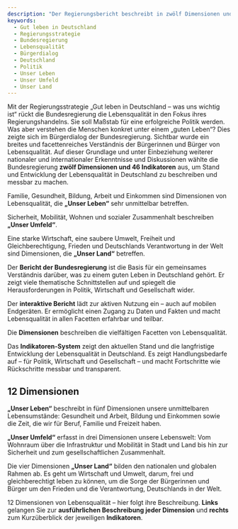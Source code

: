 ```yaml
---
description: "Der Regierungsbericht beschreibt in zwölf Dimensionen und mit 46 Indikatoren die Lebensqualität in Deutschland. Ein halbjähriger konsultativer Bürgerdialog war maßgeblich für die Auswahl von Dimensionen und Indikatoren. Berücksichtigt wurden ebenfalls Erkenntnisse der Lebensqualitätsforschung sowie nationale und internationale Referenzprojekte."
keywords:
  - Gut leben in Deutschland
  - Regierungsstrategie
  - Bundesregierung
  - Lebensqualität
  - Bürgerdialog
  - Deutschland
  - Politik
  - Unser Leben
  - Unser Umfeld
  - Unser Land
---
```


Mit der Regierungsstrategie „Gut leben in Deutschland – was uns wichtig ist“ rückt die Bundesregierung die Lebensqualität in den Fokus ihres Regierungshandelns. Sie soll Maßstab für eine erfolgreiche Politik werden. Was aber verstehen die Menschen konkret unter einem „guten Leben“? Dies zeigte sich im Bürgerdialog der Bundesregierung. Sichtbar wurde ein breites und facettenreiches Verständnis der Bürgerinnen und Bürger von Lebensqualität. Auf dieser Grundlage und unter Einbeziehung weiterer nationaler und internationaler Erkenntnisse und Diskussionen wählte die Bundesregierung **zwölf Dimensionen und 46 Indikatoren** aus, um Stand und Entwicklung der Lebensqualität in Deutschland zu beschreiben und messbar zu machen.

Familie, Gesundheit, Bildung, Arbeit und Einkommen sind Dimensionen von Lebensqualität, die **„Unser Leben“** sehr unmittelbar betreffen.

Sicherheit, Mobilität, Wohnen und sozialer Zusammenhalt beschreiben **„Unser Umfeld“**.

Eine starke Wirtschaft, eine saubere Umwelt, Freiheit und Gleichberechtigung, Frieden und Deutschlands Verantwortung in der Welt sind Dimensionen, die **„Unser Land“** betreffen.


<!--DimensionCards-->

Der **Bericht der Bundesregierung** ist die Basis für ein gemeinsames Verständnis darüber, was zu einem guten Leben in Deutschland gehört. Er zeigt viele thematische Schnittstellen auf und spiegelt die Herausforderungen in Politik, Wirtschaft und Gesellschaft wider.

Der **interaktive Bericht** lädt zur aktiven Nutzung ein – auch auf mobilen Endgeräten. Er ermöglicht einen Zugang zu Daten und Fakten und macht Lebensqualität in allen Facetten erfahrbar und teilbar.

Die **Dimensionen** beschreiben die vielfältigen Facetten von Lebensqualität.

Das **Indikatoren-System** zeigt den aktuellen Stand und die langfristige Entwicklung der Lebensqualität in Deutschland. Es zeigt Handlungsbedarfe auf – für Politik, Wirtschaft und Gesellschaft – und macht Fortschritte wie Rückschritte messbar und transparent.

## 12 Dimensionen

**„Unser Leben“** beschreibt in fünf Dimensionen unsere unmittelbaren Lebensumstände: Gesundheit und Arbeit, Bildung und Einkommen sowie die Zeit, die wir für Beruf, Familie und Freizeit haben.

**„Unser Umfeld“** erfasst in drei Dimensionen unsere Lebenswelt: Vom Wohnraum über die Infrastruktur und Mobilität in Stadt und Land bis hin zur Sicherheit und zum gesellschaftlichen Zusammenhalt.

Die vier Dimensionen **„Unser Land“** bilden den nationalen und globalen Rahmen ab. Es geht um Wirtschaft und Umwelt, darum, frei und gleichberechtigt leben zu können, um die Sorge der Bürgerinnen und Bürger um den Frieden und die Verantwortung, Deutschlands in der Welt.

12 Dimensionen von Lebensqualität – hier folgt ihre Beschreibung. **Links** gelangen Sie zur **ausführlichen Beschreibung jeder Dimension** und **rechts** zum Kurzüberblick der jeweiligen **Indikatoren**.

<!--TableOfContents-->
